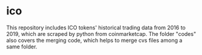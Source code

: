 # ico

This repository includes ICO tokens' historical trading data from 2016 to 2019, which are scraped by python from coinmarketcap. The folder "codes" also covers the merging code, which helps to merge cvs files among a same folder.  
